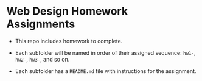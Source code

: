 # Web Design Homework Assignments

- This repo includes homework to complete. 

- Each subfolder will be named in order of their assigned sequence: ```hw1-```, ```hw2-```, ```hw3-```, and so on.

- Each subfolder has a ```README.md``` file with instructions for the assignment.
